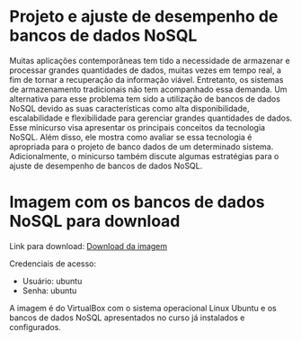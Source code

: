 # Projeto e ajuste de desempenho de bancos de dados NoSQL

Muitas aplicações contemporâneas tem tido a necessidade de armazenar e processar grandes quantidades de dados, muitas vezes em tempo real, a fim de tornar a recuperação da informação viável. Entretanto, os sistemas de armazenamento tradicionais não tem acompanhado essa demanda. Um alternativa para esse problema tem sido a utilização de bancos de dados NoSQL devido as suas características como alta disponibilidade, escalabilidade e flexibilidade para gerenciar grandes quantidades de dados. Esse minicurso visa apresentar os principais conceitos da tecnologia NoSQL. Além disso, ele mostra como avaliar se essa tecnologia é apropriada para o projeto de banco dados de um determinado sistema. Adicionalmente, o minicurso também discute algumas estratégias para o ajuste de desempenho de bancos de dados NoSQL.

# Imagem com os bancos de dados NoSQL para download

Link para download: [Download da imagem](https://drive.google.com/drive/folders/1lupFSEqIiNJ5LI8YTyndvHlr0dd1BJJV?usp=drive_link) <br/>

Credenciais de acesso:<br/>
* Usuário: ubuntu
* Senha: ubuntu

A imagem é do VirtualBox com o sistema operacional Linux Ubuntu e os bancos de dados NoSQL apresentados no curso já instalados e configurados.
